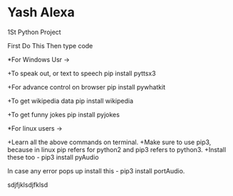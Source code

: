 # Yash Alexa
1St Python Project

First Do This
Then type code

*For Windows Usr ->

+To speak out, or text to speech pip install pyttsx3

+For advance control on browser pip install pywhatkit

+To get wikipedia data pip install wikipedia

+To get funny jokes pip install pyjokes


*For linux users ->

+Learn all the above commands on terminal. 
+Make sure to use pip3, because in linux pip refers for python2 and pip3 refers to python3. 
+Install these too - pip3 install pyAudio

In case any error pops up install this - pip3 install portAudio.


sdjfjklsdjfklsd
